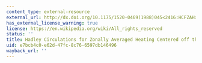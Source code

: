 ```yaml
---
content_type: external-resource
external_url: http://dx.doi.org/10.1175/1520-0469(1988)045<2416:HCFZAH>2.0.CO;2
has_external_license_warning: true
license: https://en.wikipedia.org/wiki/All_rights_reserved
status: ''
title: Hadley Circulations for Zonally Averaged Heating Centered off the Equator
uid: e7bcb4c0-e62d-47fc-8c76-6597db146496
wayback_url: ''
---
```

